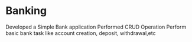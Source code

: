 # Banking
Developed a Simple Bank application 
Performed CRUD Operation
Perform basic bank task like account creation, deposit, withdrawal,etc
